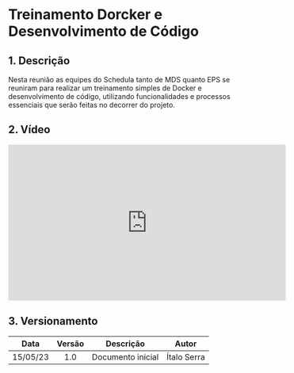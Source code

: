 # Treinamento Dorcker e Desenvolvimento de Código
## 1. Descrição

Nesta reunião as equipes do Schedula tanto de MDS quanto EPS se reuniram para realizar um treinamento simples de Docker e desenvolvimento de código, utilizando funcionalidades e processos essenciais que serão feitas no decorrer do projeto.

## 2. Vídeo

<center>

<iframe width="560" height="315" src="https://www.youtube.com/embed/Vy-cyMXVznI" title="YouTube video player" frameborder="0" allow="accelerometer; autoplay; clipboard-write; encrypted-media; gyroscope; picture-in-picture; web-share" allowfullscreen></iframe>

</center>

## 3. Versionamento

<center>

|    Data    | Versão |            Descrição             |      Autor      |
| :--------: | :----: | :------------------------------: | :-------------: |
|      15/05/23      |  1.0   |               Documento inicial                   |       Ítalo Serra          |

</center>
